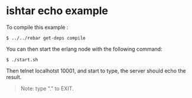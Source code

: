 # ishtar echo example

To compile this example :

    $ ../../rebar get-deps compile


You can then start the erlang node with the following command:

    $ ./start.sh

Then telnet localhotst 10001, and start to type, the server should echo
the result.

> Note: type "." to EXIT.

